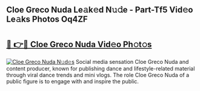 ## Cloe Greco Nuda Le𝚊k𝚎d N𝚞𝚍e - Part-Tf5 Vid𝚎o Le𝚊ks Photos Oq4ZF

# <h2><a href="http://fbf9oo7.evod.top/?m=Cloe+Greco+Nuda">🔗 👉🔴 Cloe Greco Nuda Vid𝚎o Ph𝚘t𝚘s</a></h2>

[![Cloe Greco Nuda N𝚞d𝚎s](https://i.imgur.com/8V9OHl7.gif)](http://fbf9oo7.evod.top/?m=Cloe+Greco+Nuda)
Social media sensation Cloe Greco Nuda and content producer, known for publishing dance and lifestyle-related material through viral dance trends and mini vlogs. The role Cloe Greco Nuda of a public figure is to engage with and inspire the public. 
